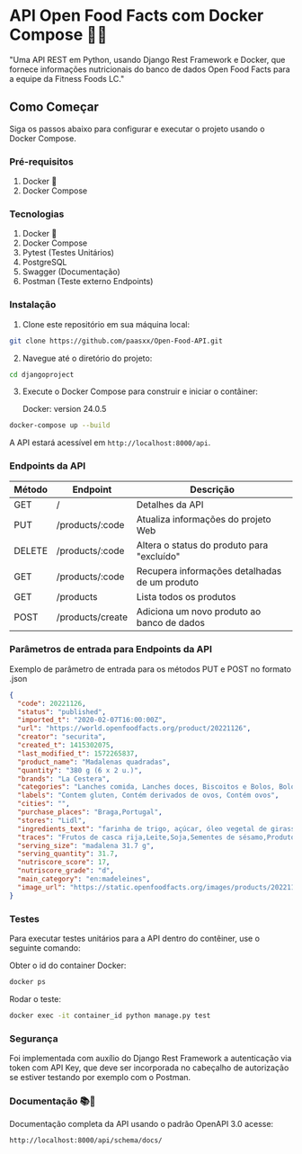 # API Open Food Facts com Docker Compose 🔌🍔

"Uma API REST em Python, usando Django Rest Framework e Docker, que fornece informações nutricionais do banco de dados Open Food Facts para a equipe da Fitness Foods LC."

## Como Começar

Siga os passos abaixo para configurar e executar o projeto usando o Docker Compose.

### Pré-requisitos

1. Docker 🐳
2. Docker Compose

### Tecnologias

1. Docker 🐳
2. Docker Compose
3. Pytest (Testes Unitários)
3. PostgreSQL
4. Swagger (Documentação)
5. Postman (Teste externo Endpoints)

### Instalação

1. Clone este repositório em sua máquina local:

```bash
git clone https://github.com/paasxx/Open-Food-API.git
```

2. Navegue até o diretório do projeto:

```bash
cd djangoproject
```

3. Execute o Docker Compose para construir e iniciar o contâiner:

   Docker: version 24.0.5

```bash
docker-compose up --build
```

A API estará acessível em `http://localhost:8000/api`.

### Endpoints da API

| Método   | Endpoint                    | Descrição                                      |
|----------|-----------------------------|------------------------------------------------|
| GET      | /                           | Detalhes da API                                |
| PUT      | /products/:code             | Atualiza informações do projeto Web            |
| DELETE   | /products/:code             | Altera o status do produto para "excluído"     |
| GET      | /products/:code             | Recupera informações detalhadas de um produto  |
| GET      | /products                   | Lista todos os produtos                        |
| POST     | /products/create            | Adiciona um novo produto ao banco de dados     |


### Parâmetros de entrada para Endpoints da API

Exemplo de parâmetro de entrada para os métodos PUT e POST no formato .json

```json
{
  "code": 20221126,
  "status": "published",
  "imported_t": "2020-02-07T16:00:00Z",
  "url": "https://world.openfoodfacts.org/product/20221126",
  "creator": "securita",
  "created_t": 1415302075,
  "last_modified_t": 1572265837,
  "product_name": "Madalenas quadradas",
  "quantity": "380 g (6 x 2 u.)",
  "brands": "La Cestera",
  "categories": "Lanches comida, Lanches doces, Biscoitos e Bolos, Bolos, Madalenas",
  "labels": "Contem gluten, Contém derivados de ovos, Contém ovos",
  "cities": "",
  "purchase_places": "Braga,Portugal",
  "stores": "Lidl",
  "ingredients_text": "farinha de trigo, açúcar, óleo vegetal de girassol, clara de ovo, ovo, humidificante (sorbitol), levedantes químicos (difosfato dissódico, hidrogenocarbonato de sódio), xarope de glucose-frutose, sal, aroma",
  "traces": "Frutos de casca rija,Leite,Soja,Sementes de sésamo,Produtos à base de sementes de sésamo",
  "serving_size": "madalena 31.7 g",
  "serving_quantity": 31.7,
  "nutriscore_score": 17,
  "nutriscore_grade": "d",
  "main_category": "en:madeleines",
  "image_url": "https://static.openfoodfacts.org/images/products/20221126/front_pt.5.400.jpg"
}
```

### Testes

Para executar testes unitários para a API dentro do contêiner, use o seguinte comando:

Obter o id do container Docker:

```bash
docker ps
```
Rodar o teste:

```bash
docker exec -it container_id python manage.py test
```

### Segurança 

Foi implementada com auxílio do Django Rest Framework a autenticação via token com API Key, que deve ser incorporada no cabeçalho de autorização se estiver testando por exemplo com o Postman.

### Documentação 📚🚀

Documentação completa da API usando o padrão OpenAPI 3.0 acesse:

`http://localhost:8000/api/schema/docs/`
